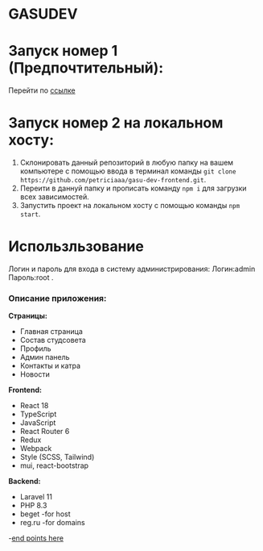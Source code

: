 # GASUDEV



# Запуск номер 1 (Предпочтительный):

Перейти по [ссылке](https://gasustud.web.app)


# Запуск номер 2 на локальном хосту:

1. Склонировать данный репозиторий в любую папку на вашем компьютере с помощью ввода в терминал команды ```git clone https://github.com/petriciaaa/gasu-dev-frontend.git```.
2. Переити в даннуй папку и прописать команду ```npm i``` для загрузки всех зависимостей.
3. Запустить проект на локальном хосту с помощью команды ```npm start```.

# Использльзование
Логин и пароль для входа в систему администрирования: Логин:admin Пароль:root .

### Описание приложения:
**Страницы:**
- Главная страница
- Состав студсовета
- Профиль
- Админ панель
- Контакты и катра
- Новости


**Frontend:**
- React 18
- TypeScript
- JavaScript
- React Router 6
- Redux 
- Webpack
- Style (SCSS, Tailwind)
- mui, react-bootstrap



**Backend:**
- Laravel 11
- PHP 8.3
- beget -for host
- reg.ru -for domains

-[end points here](https://www.postman.com/Laptev/workspace/a47fc7a6-f4cf-4f2b-a221-2ec0aa993c40/share?collection=14951197-00cffd48-2617-465d-9f70-d7081d57cc73&target=embed)
